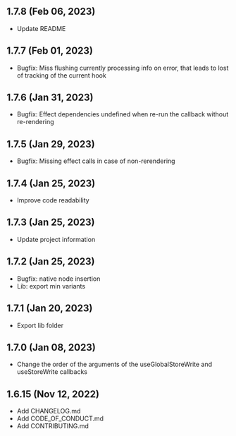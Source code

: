 ## 1.7.8 (Feb 06, 2023)

- Update README

## 1.7.7 (Feb 01, 2023)

- Bugfix: Miss flushing currently processing info on error, that leads to lost of tracking of the current hook

## 1.7.6 (Jan 31, 2023)

- Bugfix: Effect dependencies undefined when re-run the callback without re-rendering

## 1.7.5 (Jan 29, 2023)

- Bugfix: Missing effect calls in case of non-rerendering

## 1.7.4 (Jan 25, 2023)

- Improve code readability

## 1.7.3 (Jan 25, 2023)

- Update project information

## 1.7.2 (Jan 25, 2023)

- Bugfix: native node insertion
- Lib: export min variants

## 1.7.1 (Jan 20, 2023)

- Export lib folder

## 1.7.0 (Jan 08, 2023)

- Change the order of the arguments of the useGlobalStoreWrite and useStoreWrite callbacks

## 1.6.15 (Nov 12, 2022)

- Add CHANGELOG.md
- Add CODE_OF_CONDUCT.md
- Add CONTRIBUTING.md
